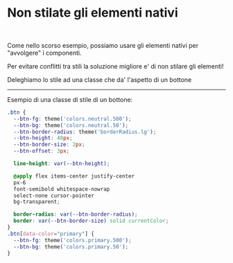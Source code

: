 # Non stilate gli elementi nativi

<br>

Come nello scorso esempio, possiamo usare gli elementi nativi per "avvolgere" i componenti.

Per evitare conflitti tra stili la soluzione migliore e' di non stilare gli elementi!

Deleghiamo lo stile ad una classe che da' l'aspetto di un bottone

--- 

Esempio di una classe di stile di un bottone: 
```css
.btn {
  --btn-fg: theme('colors.neutral.500');
  --btn-bg: theme('colors.neutral.50');
  --btn-border-radius: theme('borderRadius.lg');
  --btn-height: 48px;
  --btn-border-size: 2px;
  --btn-offset: 3px;

  line-height: var(--btn-height);

  @apply flex items-center justify-center
  px-6
  font-semibold whitespace-nowrap
  select-none cursor-pointer
  bg-transparent;

  border-radius: var(--btn-border-radius);
  border: var(--btn-border-size) solid currentColor;
}
.btn[data-color="primary"] {
  --btn-fg: theme('colors.primary.500');
  --btn-bg: theme('colors.primary.50');
}
```